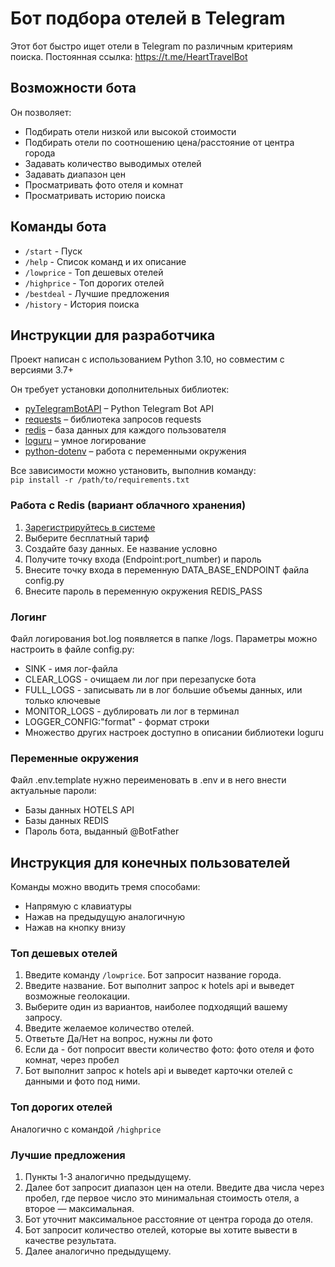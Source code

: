 # Бот подбора отелей в Telegram

Этот бот быстро ищет отели в Telegram по различным критериям поиска. 
Постоянная ссылка: https://t.me/HeartTravelBot

## Возможности бота

Он позволяет:
* Подбирать отели низкой или высокой стоимости
* Подбирать отели по соотношению цена/расстояние от центра города
* Задавать количество выводимых отелей
* Задавать диапазон цен
* Просматривать фото отеля и комнат
* Просматривать историю поиска


## Команды бота

* `/start` - Пуск
* `/help` - Список команд и их описание
* `/lowprice` - Топ дешевых отелей
* `/highprice` - Топ дорогих отелей
* `/bestdeal` - Лучшие предложения
* `/history` - История поиска


## Инструкции для разработчика 
Проект написан с использованием Python 3.10, но совместим с версиями 3.7+ 

Он требует установки дополнительных библиотек:
* [pyTelegramBotAPI](https://github.com/python-telegram-bot/python-telegram-bot) – Python Telegram Bot API
* [requests](https://github.com/psf/requests) – библиотека запросов requests
* [redis](https://redis.io/) – база данных для каждого пользователя
* [loguru](https://github.com/Delgan/loguru) – умное логирование
* [python-dotenv](https://github.com/theskumar/python-dotenv) – работа с переменными окружения

Все зависимости можно установить, выполнив команду:  
`pip install -r /path/to/requirements.txt`

### Работа с Redis (вариант облачного хранения)
1. [Зарегистрируйтесь в системе](https://redis.io/)
2. Выберите бесплатный тариф
3. Создайте базу данных. Ее название условно
4. Получите точку входа (Endpoint:port_number) и пароль 
5. Внесите точку входа в переменную DATA_BASE_ENDPOINT файла config.py
6. Внесите пароль в переменную окружения REDIS_PASS

### Логинг
Файл логирования bot.log появляется в папке /logs.
Параметры можно настроить в файле config.py:
* SINK - имя лог-файла
* CLEAR_LOGS - очищаем ли лог при перезапуске бота
* FULL_LOGS - записывать ли в лог большие объемы данных, или только ключевые
* MONITOR_LOGS - дублировать ли лог в терминал
* LOGGER_CONFIG:"format" - формат строки
* Множество других настроек доступно в описании библиотеки loguru

### Переменные окружения
Файл .env.template нужно переименовать в .env и в него внести актуальные пароли:
* Базы данных HOTELS API 
* Базы данных REDIS
* Пароль бота, выданный @BotFather

## Инструкция для конечных пользователей
Команды можно вводить тремя способами:
* Напрямую с клавиатуры
* Нажав на предыдущую аналогичную
* Нажав на кнопку внизу

### Топ дешевых отелей

1. Введите команду `/lowprice`. Бот запросит название города.
2. Введите название. Бот выполнит запрос к hotels api и выведет возможные геолокации.
3. Выберите один из вариантов, наиболее подходящий вашему запросу.
4. Введите желаемое количество отелей. 
5. Ответьте Да/Нет на вопрос, нужны ли фото
6. Если да - бот попросит ввести количество фото: фото отеля и фото комнат, через пробел
7. Бот выполнит запрос к hotels api и выведет карточки отелей с данными и фото под ними.

### Топ дорогих отелей

Аналогично с командой `/highprice`

### Лучшие предложения

1. Пункты 1-3 аналогично предыдущему.
2. Далее бот запросит диапазон цен на отели. Введите два числа через пробел, 
где первое число это минимальная стоимость отеля, а второе — максимальная.
3. Бот уточнит максимальное расстояние от центра города до отеля. 
4. Бот запросит количество отелей, которые вы хотите вывести в качестве результата. 
5. Далее аналогично предыдущему.
